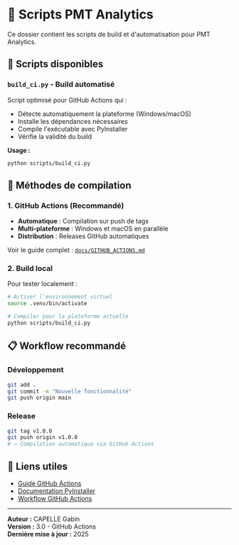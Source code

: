 # 📁 Scripts PMT Analytics

Ce dossier contient les scripts de build et d'automatisation pour PMT Analytics.

## 🚀 Scripts disponibles

### `build_ci.py` - Build automatisé

Script optimisé pour GitHub Actions qui :

- Détecte automatiquement la plateforme (Windows/macOS)
- Installe les dépendances nécessaires
- Compile l'exécutable avec PyInstaller
- Vérifie la validité du build

**Usage :**

```bash
python scripts/build_ci.py
```

## 🔧 Méthodes de compilation

### 1. GitHub Actions (Recommandé)

- **Automatique** : Compilation sur push de tags
- **Multi-plateforme** : Windows et macOS en parallèle
- **Distribution** : Releases GitHub automatiques

Voir le guide complet : [`docs/GITHUB_ACTIONS.md`](../docs/GITHUB_ACTIONS.md)

### 2. Build local

Pour tester localement :

```bash
# Activer l'environnement virtuel
source .venv/bin/activate

# Compiler pour la plateforme actuelle
python scripts/build_ci.py
```

## 📋 Workflow recommandé

### Développement

```bash
git add .
git commit -m "Nouvelle fonctionnalité"
git push origin main
```

### Release

```bash
git tag v1.0.0
git push origin v1.0.0
# → Compilation automatique via GitHub Actions
```

## 🔗 Liens utiles

- [Guide GitHub Actions](../docs/GITHUB_ACTIONS.md)
- [Documentation PyInstaller](https://pyinstaller.readthedocs.io/)
- [Workflow GitHub Actions](../.github/workflows/build-executables.yml)

---

**Auteur :** CAPELLE Gabin  
**Version :** 3.0 - GitHub Actions  
**Dernière mise à jour :** 2025
